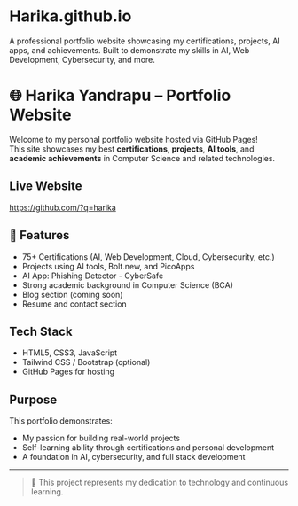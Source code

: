 # Harika.github.io
A professional portfolio website showcasing my certifications, projects, AI apps, and achievements. Built to demonstrate my skills in AI, Web Development, Cybersecurity, and more.
# 🌐 Harika Yandrapu – Portfolio Website

Welcome to my personal portfolio website hosted via GitHub Pages!  
This site showcases my best **certifications**, **projects**, **AI tools**, and **academic achievements** in Computer Science and related technologies.

##  Live Website
  https://github.com/?q=harika

## 📁 Features

-  75+ Certifications (AI, Web Development, Cloud, Cybersecurity, etc.)
-  Projects using AI tools, Bolt.new, and PicoApps
-  AI App: Phishing Detector - CyberSafe
-  Strong academic background in Computer Science (BCA)
-  Blog section (coming soon)
-  Resume and contact section

##  Tech Stack

- HTML5, CSS3, JavaScript
- Tailwind CSS / Bootstrap (optional)
- GitHub Pages for hosting

##  Purpose

This portfolio demonstrates:

- My passion for building real-world projects
- Self-learning ability through certifications and personal development
- A foundation in AI, cybersecurity, and full stack development

---

> 🌟 This project represents my dedication to technology and continuous learning.
